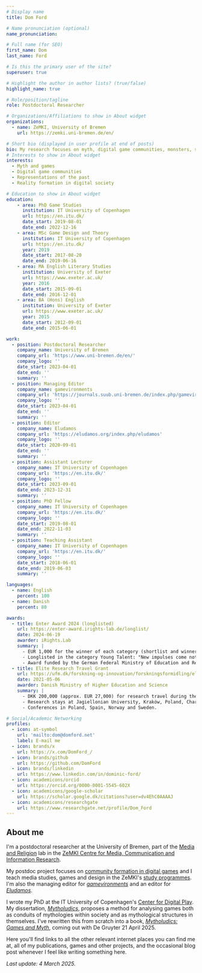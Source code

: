 ```yaml
---
# Display name
title: Dom Ford

# Name pronunciation (optional)
name_pronunciation:

# Full name (for SEO)
first_name: Dom
last_name: Ford

# Is this the primary user of the site?
superuser: true

# Highlight the author in author lists? (true/false)
highlight_name: true

# Role/position/tagline
role: Postdoctoral Researcher

# Organizations/Affiliations to show in About widget
organizations:
  - name: ZeMKI, University of Bremen
    url: https://zemki.uni-bremen.de/en/

# Short bio (displayed in user profile at end of posts)
bio: My research focuses on myth, digital game communities, monsters, spatiality and the representation and depiction of history and the past (both real and fictional histories) in digital games.
# Interests to show in About widget
interests:
  - Myth and games
  - Digital game communities
  - Representations of the past
  - Reality formation in digital society

# Education to show in About widget
education:
    - area: PhD Game Studies
      institution: IT University of Copenhagen
      url: https://en.itu.dk/
      date_start: 2019-08-01
      date_end: 2022-12-16
    - area: MSc Game Design and Theory
      institution: IT University of Copenhagen
      url: https://en.itu.dk/
      year: 2019
      date_start: 2017-08-20
      date_end: 2019-06-16
    - area: MA English Literary Studies
      institution: University of Exeter
      url: https://www.exeter.ac.uk/
      year: 2016
      date_start: 2015-09-01
      date_end: 2016-12-01
    - area: BA (Hons) English
      institution: University of Exeter
      url: https://www.exeter.ac.uk/
      year: 2015
      date_start: 2012-09-01
      date_end: 2015-06-01

work:
  - position: Postdoctoral Researcher
    company_name: University of Bremen
    company_url: 'https://www.uni-bremen.de/en/'
    company_logo: ''
    date_start: 2023-04-01
    date_end: ''
    summary: ''
  - position: Managing Editor
    company_name: gamevironments
    company_url: 'https://journals.suub.uni-bremen.de/index.php/gamevironments/'
    company_logo: ''
    date_start: 2023-04-01
    date_end: ''
    summary: ''
  - position: Editor
    company_name: Eludamos
    company_url: 'https://eludamos.org/index.php/eludamos'
    company_logo: ''
    date_start: 2020-09-01
    date_end: ''
    summary: ''
  - position: Assistant Lecturer
    company_name: IT University of Copenhagen
    company_url: 'https://en.itu.dk/'
    company_logo: ''
    date_start: 2023-09-01
    date_end: 2023-12-31
    summary: ''
  - position: PhD Fellow
    company_name: IT University of Copenhagen
    company_url: 'https://en.itu.dk/'
    company_logo: ''
    date_start: 2019-08-01
    date_end: 2022-11-03
    summary: ''
  - position: Teaching Assistant
    company_name: IT University of Copenhagen
    company_url: 'https://en.itu.dk/'
    company_logo: ''
    date_start: 2018-06-01
    date_end: 2019-06-03
    summary: ''

languages:
  - name: English
    percent: 100
  - name: Danish
    percent: 80

awards:
  - title: Enter Award 2024 (longlisted)
    url: https://enter-award.irights-lab.de/longlist/
    date: 2024-06-19
    awarder: iRights.Lab
    summary: |
      - EUR 1,000 for the winner of each category (shortlist and winner to be announced).
      - Longlisted in the category Young Talent: "New impulses come not least from people who are at the beginning of their scientific careers and who know nothing else than to receive and share literature, sources or other data online. This category is aimed at individuals who have adopted the basic idea of Open Access from the outset and inspire other people at the beginning of their academic careers through their commitment."
      - Award funded by the German Federal Ministry of Education and Research (BMBF).
  - title: Elite Research Travel Grant
    url: https://ufm.dk/forskning-og-innovation/forskningsformidling/eliteforsk/prismodtagere/prismodtagere-2021/eliteforsk-rejsestipendierne-2021/dom-ford
    date: 2021-05-06
    awarder: Danish Ministry of Higher Education and Science
    summary: |
      - DKK 200,000 (approx. EUR 27,000) for research travel during the PhD.
      - Research stays at Jagiellonian University, Kraków, Poland, Charles University in Prague, Czechia, and the University of Malta.
      - Conferences in Poland, Spain, Norway and Sweden.

# Social/Academic Networking
profiles:
  - icon: at-symbol
    url: 'mailto:dom@domford.net'
    label: E-mail me
  - icon: brands/x
    url: https://x.com/DomFord_/
  - icon: brands/github
    url: https://github.com/DomFord
  - icon: brands/linkedin
    url: https://www.linkedin.com/in/dominic-ford/
  - icon: academicons/orcid
    url: https://orcid.org/0000-0001-5545-602X
  - icon: academicons/google-scholar
    url: https://scholar.google.dk/citations?user=dv4EhC0AAAAJ
  - icon: academicons/researchgate
    url: https://www.researchgate.net/profile/Dom_Ford
---
```

## About me

I'm a postdoctoral researcher at the University of Bremen, part of the [Media and Religion](https://www.uni-bremen.de/en/zemki/research/labs/media-and-religion) lab in the [ZeMKI Centre for Media, Communication and Information Research](https://www.uni-bremen.de/en/zemki/).

My postdoc project focuses on [community formation in digital games](https://zemki.uni-bremen.de/en/forschungsprojekt/community-formation-in-digital-games/) and I teach media studies, games and design in the ZeMKI's [study programmes](https://zemki.uni-bremen.de/en/studies/). I'm also the managing editor for *[gamevironments](https://journals.suub.uni-bremen.de/index.php/gamevironments/)* and an editor for *[Eludamos](https://eludamos.org/index.php/eludamos)*.

I wrote my PhD at the IT University of Copenhagen's [Center for Digital Play](https://digitalplay.itu.dk/). My dissertation, *[Mytholudics](https://domford.net/publication/ford-mytholudics-2022/)*, proposes a method for analysing games both as conduits of mythologies within society and as mythological structures in themselves. I've rewritten this from scratch into a book, *[Mytholudics: Games and Myth](https://www.degruyter.com/document/isbn/9783111341279/html)*, coming out with De Gruyter 21 April 2025.

Here you'll find links to all the other relevant internet places you can find me at, all of my publications, games and other projects, and the occasional blog post whenever I feel like writing something here.

*Last update: 4 March 2025.*
